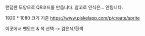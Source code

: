 랜덤한 모양으로 QR코드를 만듭니다.
참고로 인식은... 안됩니다.




1920 * 1080 크기 기준
https://www.piskelapp.com/p/create/sprite

이곳에서 펜모드 & 색 선택 -> 검은색/흰색
